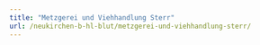 ```yaml
---
title: "Metzgerei und Viehhandlung Sterr"
url: /neukirchen-b-hl-blut/metzgerei-und-viehhandlung-sterr/
---
```

